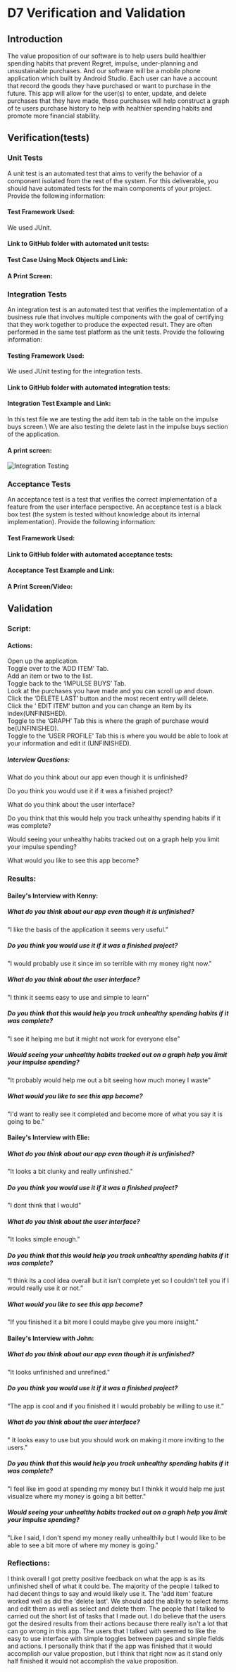 # D7 Verification and Validation

## Introduction 
The value proposition of our software is to help users build healthier spending habits that prevent Regret, impulse, under-planning
and unsustainable purchases. And our software will be a mobile phone application which built by Android Studio. Each user can have a account that record the goods they have purchased or want to purchase in the future. This app will allow for the user(s) to enter, update, and delete purchases that they have made, these purchases will help construct a graph of te users purchase history to help with healthier spending habits and promote more financial stability.

## Verification(tests)
### Unit Tests
A unit test is an automated test that aims to verify the behavior of a component isolated from the rest of the system. For this deliverable, you should have automated tests for the main components of your project. Provide the following information:
#### Test Framework Used: 
We used JUnit.

#### Link to GitHub folder with automated unit tests:

#### Test Case Using Mock Objects and Link: 

#### A Print Screen: 


### Integration Tests
An integration test is an automated test that verifies the implementation of a business rule that involves multiple components with the goal of certifying that they work together to produce the expected result. They are often performed in the same test platform as the unit tests. Provide the following information:
#### Testing Framework Used:
We used JUnit testing for the integration tests.

#### Link to GitHub folder with automated integration tests:

#### Integration Test Example and Link:
In this test file we are testing the add item tab in the table on the impulse buys screen.\ 
We are also testing the delete last in the impulse buys section of the application.

#### A print screen: 
  ![Integration Testing](./img/integration-testing.JPG) 

### Acceptance Tests
An acceptance test is a test that verifies the correct implementation of a feature from the user interface perspective. An acceptance test is a black box test (the system is tested without knowledge about its internal implementation). Provide the following information:
#### Test Framework Used:

#### Link to GitHub folder with automated acceptance tests:

#### Acceptance Test Example and Link:

#### A Print Screen/Video:

## Validation

### Script:
#### Actions:
Open up the application.\
Toggle over to the ‘ADD ITEM’ Tab.\
Add an item or two to the list.\
Toggle back to the ‘IMPULSE BUYS’ Tab.\
Look at the purchases you have made and you can scroll up and down.\
Click the ‘DELETE LAST’ button and the most recent entry will delete.\
Click the ‘ EDIT ITEM’ button and you can change an item by its index(UNFINISHED).\
Toggle to the ‘GRAPH’ Tab this is where the graph of purchase would be(UNFINISHED).\
Toggle to the ‘USER PROFILE’ Tab this is where you would be able to look at your information and edit it (UNFINISHED).

##### Interview Questions:
What do you think about our app even though it is unfinished?

Do you think you would use it if it was a finished project?

What do you think about the user interface?

Do you think that this would help you track unhealthy spending habits if it was complete?

Would seeing your unhealthy habits tracked out on a graph help you limit your impulse spending?

What would you like to see this app become?


### Results:
#### Bailey's Interview with Kenny:
##### What do you think about our app even though it is unfinished?
“I like the basis of the application it seems very useful.” 
##### Do you think you would use it if it was a finished project?
"I would probably use it since im so terrible with my money right now."
##### What do you think about the user interface?
"I think it seems easy to use and simple to learn"
##### Do you think that this would help you track unhealthy spending habits if it was complete?
"I see it helping me but it might not work for everyone else"
##### Would seeing your unhealthy habits tracked out on a graph help you limit your impulse spending?
"It probably would help me out a bit seeing how much money I waste"
##### What would you like to see this app become?
"I'd want to really see it completed and become more of what you say it is going to be."

#### Bailey's Interview with Elie:
##### What do you think about our app even though it is unfinished?
"It looks a bit clunky and really unfinished."
##### Do you think you would use it if it was a finished project?
"I dont think that I would"
##### What do you think about the user interface?
"It looks simple enough."
##### Do you think that this would help you track unhealthy spending habits if it was complete?
“I think its a cool idea overall but it isn’t complete yet so I couldn’t tell you if I would really use it or not.” 
##### What would you like to see this app become?
"If you finished it a bit more I could maybe give you more insight."

#### Bailey's Interview with John:
##### What do you think about our app even though it is unfinished?
"It looks unfinished and unrefined."
##### Do you think you would use it if it was a finished project?
“The app is cool and if you finished it I would probably be willing to use it.” 
##### What do you think about the user interface?
" It looks easy to use but you should work on making it more inviting to the users."
##### Do you think that this would help you track unhealthy spending habits if it was complete?
"I feel like im good at spending my money but I thinkk it would help me just visualize where my money is going a bit better."
##### Would seeing your unhealthy habits tracked out on a graph help you limit your impulse spending?
"Like I said, I don't spend my money really unhealthily but I would like to be able to see a bit more of where my money is going."

### Reflections:
I think overall I got pretty positive feedback on what the app is as its unfinished shell of what it could be. The majority of the people I talked to had decent things to say and would likely use it. The 'add item' feature worked well as did the 'delete last'. We should add the ability to select items and edit them as well as select and delete them. The people that I talked to carried out the short list of tasks that I made out. I do believe that the users got the desired results from their actions because there really isn't a lot that can go wrong in this app. The users that I talked with seemed to like the easy to use interface with simple toggles between pages and simple fields and actions. I personally think that if the app was finished that it would accomplish our value propostion, but I think that right now as it stand only half finished it would not accomplish the value proposition.

